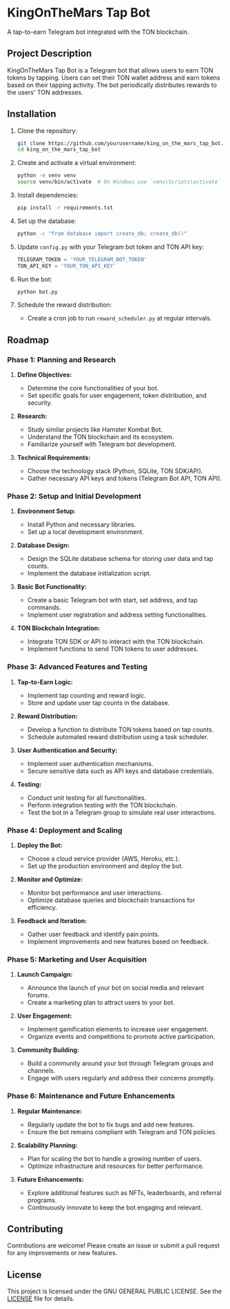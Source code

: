 # KingOnTheMars Tap Bot

A tap-to-earn Telegram bot integrated with the TON blockchain.

## Project Description

KingOnTheMars Tap Bot is a Telegram bot that allows users to earn TON tokens by tapping. Users can set their TON wallet address and earn tokens based on their tapping activity. The bot periodically distributes rewards to the users' TON addresses.

## Installation

1. Clone the repository:
    ```bash
    git clone https://github.com/yourusername/king_on_the_mars_tap_bot.git
    cd king_on_the_mars_tap_bot
    ```

2. Create and activate a virtual environment:
    ```bash
    python -m venv venv
    source venv/bin/activate  # On Windows use `venv\Scripts\activate`
    ```

3. Install dependencies:
    ```bash
    pip install -r requirements.txt
    ```

4. Set up the database:
    ```bash
    python -c "from database import create_db; create_db()"
    ```

5. Update `config.py` with your Telegram bot token and TON API key:
    ```python
    TELEGRAM_TOKEN = 'YOUR_TELEGRAM_BOT_TOKEN'
    TON_API_KEY = 'YOUR_TON_API_KEY'
    ```

6. Run the bot:
    ```bash
    python bot.py
    ```

7. Schedule the reward distribution:
    - Create a cron job to run `reward_scheduler.py` at regular intervals.

## Roadmap

### Phase 1: Planning and Research

1. **Define Objectives:**
   - Determine the core functionalities of your bot.
   - Set specific goals for user engagement, token distribution, and security.

2. **Research:**
   - Study similar projects like Hamster Kombat Bot.
   - Understand the TON blockchain and its ecosystem.
   - Familiarize yourself with Telegram bot development.

3. **Technical Requirements:**
   - Choose the technology stack (Python, SQLite, TON SDK/API).
   - Gather necessary API keys and tokens (Telegram Bot API, TON API).

### Phase 2: Setup and Initial Development

1. **Environment Setup:**
   - Install Python and necessary libraries.
   - Set up a local development environment.

2. **Database Design:**
   - Design the SQLite database schema for storing user data and tap counts.
   - Implement the database initialization script.

3. **Basic Bot Functionality:**
   - Create a basic Telegram bot with start, set address, and tap commands.
   - Implement user registration and address setting functionalities.

4. **TON Blockchain Integration:**
   - Integrate TON SDK or API to interact with the TON blockchain.
   - Implement functions to send TON tokens to user addresses.

### Phase 3: Advanced Features and Testing

1. **Tap-to-Earn Logic:**
   - Implement tap counting and reward logic.
   - Store and update user tap counts in the database.

2. **Reward Distribution:**
   - Develop a function to distribute TON tokens based on tap counts.
   - Schedule automated reward distribution using a task scheduler.

3. **User Authentication and Security:**
   - Implement user authentication mechanisms.
   - Secure sensitive data such as API keys and database credentials.

4. **Testing:**
   - Conduct unit testing for all functionalities.
   - Perform integration testing with the TON blockchain.
   - Test the bot in a Telegram group to simulate real user interactions.

### Phase 4: Deployment and Scaling

1. **Deploy the Bot:**
   - Choose a cloud service provider (AWS, Heroku, etc.).
   - Set up the production environment and deploy the bot.

2. **Monitor and Optimize:**
   - Monitor bot performance and user interactions.
   - Optimize database queries and blockchain transactions for efficiency.

3. **Feedback and Iteration:**
   - Gather user feedback and identify pain points.
   - Implement improvements and new features based on feedback.

### Phase 5: Marketing and User Acquisition

1. **Launch Campaign:**
   - Announce the launch of your bot on social media and relevant forums.
   - Create a marketing plan to attract users to your bot.

2. **User Engagement:**
   - Implement gamification elements to increase user engagement.
   - Organize events and competitions to promote active participation.

3. **Community Building:**
   - Build a community around your bot through Telegram groups and channels.
   - Engage with users regularly and address their concerns promptly.

### Phase 6: Maintenance and Future Enhancements

1. **Regular Maintenance:**
   - Regularly update the bot to fix bugs and add new features.
   - Ensure the bot remains compliant with Telegram and TON policies.

2. **Scalability Planning:**
   - Plan for scaling the bot to handle a growing number of users.
   - Optimize infrastructure and resources for better performance.

3. **Future Enhancements:**
   - Explore additional features such as NFTs, leaderboards, and referral programs.
   - Continuously innovate to keep the bot engaging and relevant.

## Contributing

Contributions are welcome! Please create an issue or submit a pull request for any improvements or new features.

## License

This project is licensed under the GNU GENERAL PUBLIC LICENSE. See the [LICENSE](LICENSE) file for details.
